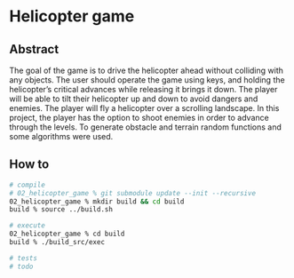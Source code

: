 # Helicopter game

## Abstract

The goal of the game is to drive the helicopter ahead without colliding with any objects.
The user should operate the game using keys, and holding the helicopter’s critical advances while releasing it brings it down.
The player will be able to tilt their helicopter up and down to avoid dangers and enemies.
The player will fly a helicopter over a scrolling landscape.
In this project, the player has the option to shoot enemies in order to advance through the levels.
To generate obstacle and terrain random functions and some algorithms were used.

## How to

```bash
# compile
# 02_helicopter_game % git submodule update --init --recursive
02_helicopter_game % mkdir build && cd build
build % source ../build.sh

# execute
02_helicopter_game % cd build
build % ./build_src/exec

# tests
# todo
```

